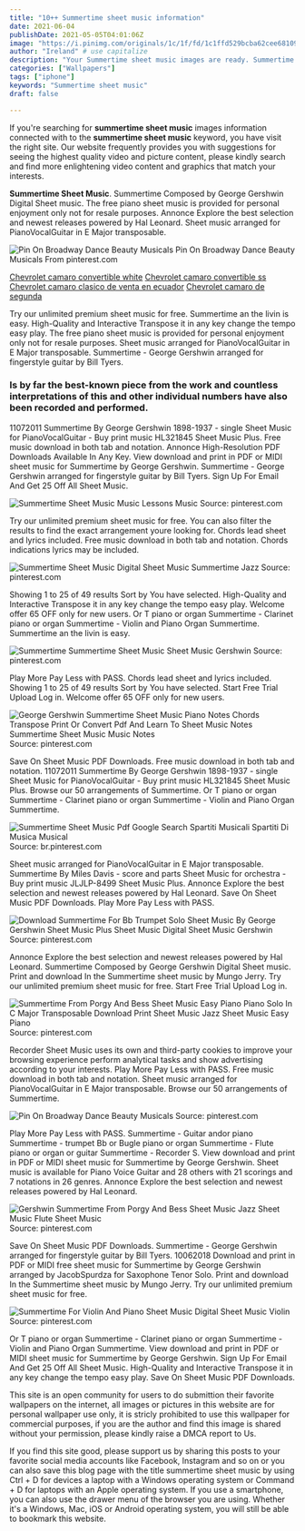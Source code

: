 ```yaml
---
title: "10++ Summertime sheet music information"
date: 2021-06-04
publishDate: 2021-05-05T04:01:06Z
image: "https://i.pinimg.com/originals/1c/1f/fd/1c1ffd529bcba62cee681097698d5c13.png"
author: "Ireland" # use capitalize
description: "Your Summertime sheet music images are ready. Summertime sheet music are a topic that is being searched for and liked by netizens now. You can Find and Download the Summertime sheet music files here. Find and Download all royalty-free vectors."
categories: ["Wallpapers"]
tags: ["iphone"]
keywords: "Summertime sheet music"
draft: false

---
```


If you're searching for **summertime sheet music** images information connected with to the **summertime sheet music** keyword, you have visit the right  site.  Our website frequently  provides you with  suggestions  for seeing  the highest  quality video and picture  content, please kindly search and find more enlightening video content and graphics  that match your interests.

**Summertime Sheet Music**. Summertime Composed by George Gershwin Digital Sheet music. The free piano sheet music is provided for personal enjoyment only not for resale purposes. Annonce Explore the best selection and newest releases powered by Hal Leonard. Sheet music arranged for PianoVocalGuitar in E Major transposable.

![Pin On Broadway Dance Beauty Musicals](https://i.pinimg.com/originals/49/58/12/4958123e3365ec3d2d3dc80740eb14f3.png "Pin On Broadway Dance Beauty Musicals")
Pin On Broadway Dance Beauty Musicals From pinterest.com

[Chevrolet camaro convertible white](/chevrolet-camaro-convertible-white/)
[Chevrolet camaro convertible ss](/chevrolet-camaro-convertible-ss/)
[Chevrolet camaro clasico de venta en ecuador](/chevrolet-camaro-clasico-de-venta-en-ecuador/)
[Chevrolet camaro de segunda](/chevrolet-camaro-de-segunda/)

Try our unlimited premium sheet music for free. Summertime an the livin is easy. High-Quality and Interactive Transpose it in any key change the tempo easy play. The free piano sheet music is provided for personal enjoyment only not for resale purposes. Sheet music arranged for PianoVocalGuitar in E Major transposable. Summertime - George Gershwin arranged for fingerstyle guitar by Bill Tyers.

### Is by far the best-known piece from the work and countless interpretations of this and other individual numbers have also been recorded and performed.

11072011 Summertime By George Gershwin 1898-1937 - single Sheet Music for PianoVocalGuitar - Buy print music HL321845 Sheet Music Plus. Free music download in both tab and notation. Annonce High-Resolution PDF Downloads Available In Any Key. View download and print in PDF or MIDI sheet music for Summertime by George Gershwin. Summertime - George Gershwin arranged for fingerstyle guitar by Bill Tyers. Sign Up For Email And Get 25 Off All Sheet Music.


![Summertime Sheet Music Music Lessons Music](https://i.pinimg.com/originals/df/92/53/df9253008dd29ac6552ae734ffde4e4a.png "Summertime Sheet Music Music Lessons Music")
Source: pinterest.com

Try our unlimited premium sheet music for free. You can also filter the results to find the exact arrangement youre looking for. Chords lead sheet and lyrics included. Free music download in both tab and notation. Chords indications lyrics may be included.

![Summertime Sheet Music Digital Sheet Music Summertime Jazz](https://i.pinimg.com/originals/03/ac/61/03ac61c2ea6a54485bb5841bed9e4dc1.png "Summertime Sheet Music Digital Sheet Music Summertime Jazz")
Source: pinterest.com

Showing 1 to 25 of 49 results Sort by You have selected. High-Quality and Interactive Transpose it in any key change the tempo easy play. Welcome offer 65 OFF only for new users. Or T piano or organ Summertime - Clarinet piano or organ Summertime - Violin and Piano Organ Summertime. Summertime an the livin is easy.

![Summertime Summertime Sheet Music Sheet Music Gershwin](https://i.pinimg.com/originals/b6/39/dc/b639dcf3a11d6156d490014a1138677f.png "Summertime Summertime Sheet Music Sheet Music Gershwin")
Source: pinterest.com

Play More Pay Less with PASS. Chords lead sheet and lyrics included. Showing 1 to 25 of 49 results Sort by You have selected. Start Free Trial Upload Log in. Welcome offer 65 OFF only for new users.

![George Gershwin Summertime Sheet Music Piano Notes Chords Transpose Print Or Convert Pdf And Learn To Sheet Music Notes Summertime Sheet Music Music Notes](https://i.pinimg.com/originals/68/da/7e/68da7e70fce2f4aebae07553894916fe.png "George Gershwin Summertime Sheet Music Piano Notes Chords Transpose Print Or Convert Pdf And Learn To Sheet Music Notes Summertime Sheet Music Music Notes")
Source: pinterest.com

Save On Sheet Music PDF Downloads. Free music download in both tab and notation. 11072011 Summertime By George Gershwin 1898-1937 - single Sheet Music for PianoVocalGuitar - Buy print music HL321845 Sheet Music Plus. Browse our 50 arrangements of Summertime. Or T piano or organ Summertime - Clarinet piano or organ Summertime - Violin and Piano Organ Summertime.

![Summertime Sheet Music Pdf Google Search Spartiti Musicali Spartiti Di Musica Musical](https://i.pinimg.com/originals/91/0f/60/910f60fe4169b6efc21a7ab54a1809bc.jpg "Summertime Sheet Music Pdf Google Search Spartiti Musicali Spartiti Di Musica Musical")
Source: br.pinterest.com

Sheet music arranged for PianoVocalGuitar in E Major transposable. Summertime By Miles Davis - score and parts Sheet Music for orchestra - Buy print music JLJLP-8499 Sheet Music Plus. Annonce Explore the best selection and newest releases powered by Hal Leonard. Save On Sheet Music PDF Downloads. Play More Pay Less with PASS.

![Download Summertime For Bb Trumpet Solo Sheet Music By George Gershwin Sheet Music Plus Sheet Music Digital Sheet Music Gershwin](https://i.pinimg.com/originals/74/ec/bd/74ecbd31c8d3c4970da25a66e2b6632f.png "Download Summertime For Bb Trumpet Solo Sheet Music By George Gershwin Sheet Music Plus Sheet Music Digital Sheet Music Gershwin")
Source: pinterest.com

Annonce Explore the best selection and newest releases powered by Hal Leonard. Summertime Composed by George Gershwin Digital Sheet music. Print and download In the Summertime sheet music by Mungo Jerry. Try our unlimited premium sheet music for free. Start Free Trial Upload Log in.

![Summertime From Porgy And Bess Sheet Music Easy Piano Piano Solo In C Major Transposable Download Print Sheet Music Jazz Sheet Music Easy Piano](https://i.pinimg.com/originals/e1/19/14/e1191458314dcbe7eb87c9409d715953.gif "Summertime From Porgy And Bess Sheet Music Easy Piano Piano Solo In C Major Transposable Download Print Sheet Music Jazz Sheet Music Easy Piano")
Source: pinterest.com

Recorder Sheet Music uses its own and third-party cookies to improve your browsing experience perform analytical tasks and show advertising according to your interests. Play More Pay Less with PASS. Free music download in both tab and notation. Sheet music arranged for PianoVocalGuitar in E Major transposable. Browse our 50 arrangements of Summertime.

![Pin On Broadway Dance Beauty Musicals](https://i.pinimg.com/originals/49/58/12/4958123e3365ec3d2d3dc80740eb14f3.png "Pin On Broadway Dance Beauty Musicals")
Source: pinterest.com

Play More Pay Less with PASS. Summertime - Guitar andor piano Summertime - trumpet Bb or Bugle piano or organ Summertime - Flute piano or organ or guitar Summertime - Recorder S. View download and print in PDF or MIDI sheet music for Summertime by George Gershwin. Sheet music is available for Piano Voice Guitar and 28 others with 21 scorings and 7 notations in 26 genres. Annonce Explore the best selection and newest releases powered by Hal Leonard.

![Gershwin Summertime From Porgy And Bess Sheet Music Jazz Sheet Music Flute Sheet Music](https://i.pinimg.com/originals/0d/49/d2/0d49d22e566c4949978a2ad54c0426bc.png "Gershwin Summertime From Porgy And Bess Sheet Music Jazz Sheet Music Flute Sheet Music")
Source: pinterest.com

Save On Sheet Music PDF Downloads. Summertime - George Gershwin arranged for fingerstyle guitar by Bill Tyers. 10062018 Download and print in PDF or MIDI free sheet music for Summertime by George Gershwin arranged by JacobSpurdza for Saxophone Tenor Solo. Print and download In the Summertime sheet music by Mungo Jerry. Try our unlimited premium sheet music for free.

![Summertime For Violin And Piano Sheet Music Digital Sheet Music Violin](https://i.pinimg.com/originals/1c/1f/fd/1c1ffd529bcba62cee681097698d5c13.png "Summertime For Violin And Piano Sheet Music Digital Sheet Music Violin")
Source: pinterest.com

Or T piano or organ Summertime - Clarinet piano or organ Summertime - Violin and Piano Organ Summertime. View download and print in PDF or MIDI sheet music for Summertime by George Gershwin. Sign Up For Email And Get 25 Off All Sheet Music. High-Quality and Interactive Transpose it in any key change the tempo easy play. Save On Sheet Music PDF Downloads.

This site is an open community for users to do submittion their favorite wallpapers on the internet, all images or pictures in this website are for personal wallpaper use only, it is stricly prohibited to use this wallpaper for commercial purposes, if you are the author and find this image is shared without your permission, please kindly raise a DMCA report to Us.

If you find this site good, please support us by sharing this posts to your favorite social media accounts like Facebook, Instagram and so on or you can also save this blog page with the title summertime sheet music by using Ctrl + D for devices a laptop with a Windows operating system or Command + D for laptops with an Apple operating system. If you use a smartphone, you can also use the drawer menu of the browser you are using. Whether it's a Windows, Mac, iOS or Android operating system, you will still be able to bookmark this website.
